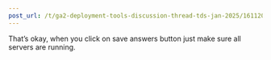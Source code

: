 ```yaml
---
post_url: /t/ga2-deployment-tools-discussion-thread-tds-jan-2025/161120/144
---
```

That’s okay, when you click on save answers button just make sure all servers are running.